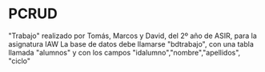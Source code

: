 # PCRUD

"Trabajo" realizado por Tomás, Marcos y David, del 2º año de ASIR, para la asignatura IAW
La base de datos debe llamarse "bdtrabajo", con una tabla llamada "alumnos" y con los campos "idalumno","nombre","apellidos", "ciclo"
